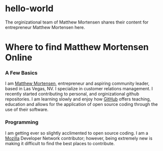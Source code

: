 hello-world
===========

The orginizational team of Matthew Mortensen shares their content for entrepreneur Matthew Mortensen here.
# Where to find Matthew Mortensen Online

### A Few Basics
I am [Matthew Mortensen](http://www.matthewmortensen.com), entrepreneur and aspiring community leader, based in Las Vegas, NV. I specialize in customer relations management. I recently started contributing to personal, and orginizational github repositories. I am learning slowly and enjoy how [GitHub](http://www.github.com) offers teaching, education and allows for the application of open source coding through the use of their software.
###  Programming
I am getting ever so slightly acclimented to open source coding. I am a [Mozilla](https://mozillians.org/en-US/u/happygoldlucky/) Developer Network contributor; however, being extremely new is making it difficult to find the best places to contribute.

